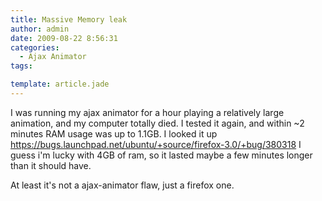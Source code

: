 ```yaml
---
title: Massive Memory leak
author: admin
date: 2009-08-22 8:56:31
categories:
  - Ajax Animator
tags: 

template: article.jade
---
```


I was running my ajax animator for a hour playing a relatively large animation, and my computer totally died. I tested it again, and within ~2 minutes RAM usage was up to 1.1GB. I looked it up https://bugs.launchpad.net/ubuntu/+source/firefox-3.0/+bug/380318 I guess i'm lucky with 4GB of ram, so it lasted maybe a few minutes longer than it should have.

At least it's not a ajax-animator flaw, just a firefox one.
